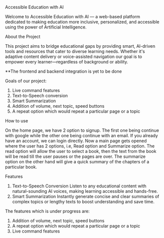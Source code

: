 Accessible Education with AI

Welcome to Accessible Education with AI — a web-based platform dedicated to making education more inclusive, personalized, and accessible using the power of Artificial Intelligence.

About the Project

This project aims to bridge educational gaps by providing smart, AI-driven tools and resources that cater to diverse learning needs. Whether it's adaptive content delivery or voice-assisted navigation our goal is to empower every learner—regardless of background or ability.

**The frontend and backend integration is yet to be done 

Goals of our project:

1. Live command features
2. Text-to-Speech conversion
3. Smart Summarization
4. Addition of volume, next topic, speed buttons
5. A repeat option which would repeat a particular page or a topic 

How to use

On the home page, we have 2 option to signup. The first one being continue with google while the other one being continue with an email. If you already have an account, we can login directly.
Now a main page gets opened where the user has 2 options, i.e, Read option and Summarize option. The read option will allow the user to select a book, then  the text from the book will be read till the user pauses or the pages are over. The summarize option on the other hand will give a quick summary of the chapters of a particular book. 

Features

1. Text-to-Speech Conversion
Listen to any educational content with natural-sounding AI voices, making learning accessible and hands-free.
2. Smart Summarization
Instantly generate concise and clear summaries of complex topics or lengthy texts to boost understanding and save time.

The features which is under progress are:

1. Addition of volume, next topic, speed buttons
2. A repeat option which would repeat a particular page or a topic
3. Live command features
